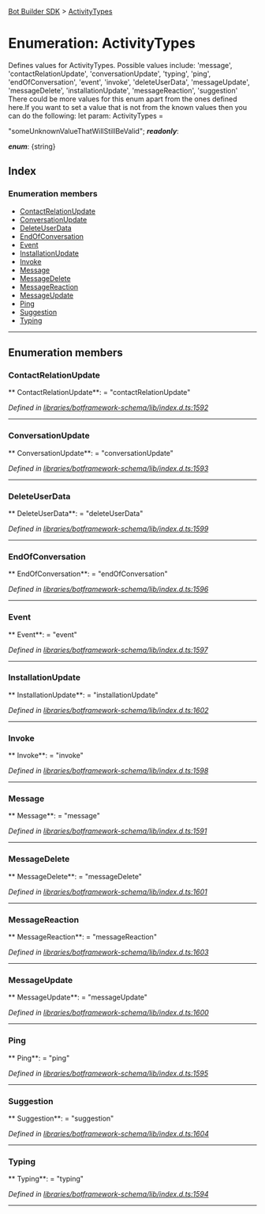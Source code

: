 [Bot Builder SDK](../README.md) > [ActivityTypes](../enums/botbuilder.activitytypes.md)



# Enumeration: ActivityTypes


Defines values for ActivityTypes. Possible values include: 'message', 'contactRelationUpdate', 'conversationUpdate', 'typing', 'ping', 'endOfConversation', 'event', 'invoke', 'deleteUserData', 'messageUpdate', 'messageDelete', 'installationUpdate', 'messageReaction', 'suggestion' There could be more values for this enum apart from the ones defined here.If you want to set a value that is not from the known values then you can do the following: let param: ActivityTypes =

<activitytypes>"someUnknownValueThatWillStillBeValid";</activitytypes>
*__readonly__*: 

*__enum__*: {string}


## Index

### Enumeration members

* [ContactRelationUpdate](botbuilder.activitytypes.md#contactrelationupdate)
* [ConversationUpdate](botbuilder.activitytypes.md#conversationupdate)
* [DeleteUserData](botbuilder.activitytypes.md#deleteuserdata)
* [EndOfConversation](botbuilder.activitytypes.md#endofconversation)
* [Event](botbuilder.activitytypes.md#event)
* [InstallationUpdate](botbuilder.activitytypes.md#installationupdate)
* [Invoke](botbuilder.activitytypes.md#invoke)
* [Message](botbuilder.activitytypes.md#message)
* [MessageDelete](botbuilder.activitytypes.md#messagedelete)
* [MessageReaction](botbuilder.activitytypes.md#messagereaction)
* [MessageUpdate](botbuilder.activitytypes.md#messageupdate)
* [Ping](botbuilder.activitytypes.md#ping)
* [Suggestion](botbuilder.activitytypes.md#suggestion)
* [Typing](botbuilder.activitytypes.md#typing)



---
## Enumeration members
<a id="contactrelationupdate"></a>

###  ContactRelationUpdate

** ContactRelationUpdate**:    = "contactRelationUpdate"

*Defined in [libraries/botframework-schema/lib/index.d.ts:1592](https://github.com/Microsoft/botbuilder-js/blob/99f6a4a/libraries/botframework-schema/lib/index.d.ts#L1592)*





___

<a id="conversationupdate"></a>

###  ConversationUpdate

** ConversationUpdate**:    = "conversationUpdate"

*Defined in [libraries/botframework-schema/lib/index.d.ts:1593](https://github.com/Microsoft/botbuilder-js/blob/99f6a4a/libraries/botframework-schema/lib/index.d.ts#L1593)*





___

<a id="deleteuserdata"></a>

###  DeleteUserData

** DeleteUserData**:    = "deleteUserData"

*Defined in [libraries/botframework-schema/lib/index.d.ts:1599](https://github.com/Microsoft/botbuilder-js/blob/99f6a4a/libraries/botframework-schema/lib/index.d.ts#L1599)*





___

<a id="endofconversation"></a>

###  EndOfConversation

** EndOfConversation**:    = "endOfConversation"

*Defined in [libraries/botframework-schema/lib/index.d.ts:1596](https://github.com/Microsoft/botbuilder-js/blob/99f6a4a/libraries/botframework-schema/lib/index.d.ts#L1596)*





___

<a id="event"></a>

###  Event

** Event**:    = "event"

*Defined in [libraries/botframework-schema/lib/index.d.ts:1597](https://github.com/Microsoft/botbuilder-js/blob/99f6a4a/libraries/botframework-schema/lib/index.d.ts#L1597)*





___

<a id="installationupdate"></a>

###  InstallationUpdate

** InstallationUpdate**:    = "installationUpdate"

*Defined in [libraries/botframework-schema/lib/index.d.ts:1602](https://github.com/Microsoft/botbuilder-js/blob/99f6a4a/libraries/botframework-schema/lib/index.d.ts#L1602)*





___

<a id="invoke"></a>

###  Invoke

** Invoke**:    = "invoke"

*Defined in [libraries/botframework-schema/lib/index.d.ts:1598](https://github.com/Microsoft/botbuilder-js/blob/99f6a4a/libraries/botframework-schema/lib/index.d.ts#L1598)*





___

<a id="message"></a>

###  Message

** Message**:    = "message"

*Defined in [libraries/botframework-schema/lib/index.d.ts:1591](https://github.com/Microsoft/botbuilder-js/blob/99f6a4a/libraries/botframework-schema/lib/index.d.ts#L1591)*





___

<a id="messagedelete"></a>

###  MessageDelete

** MessageDelete**:    = "messageDelete"

*Defined in [libraries/botframework-schema/lib/index.d.ts:1601](https://github.com/Microsoft/botbuilder-js/blob/99f6a4a/libraries/botframework-schema/lib/index.d.ts#L1601)*





___

<a id="messagereaction"></a>

###  MessageReaction

** MessageReaction**:    = "messageReaction"

*Defined in [libraries/botframework-schema/lib/index.d.ts:1603](https://github.com/Microsoft/botbuilder-js/blob/99f6a4a/libraries/botframework-schema/lib/index.d.ts#L1603)*





___

<a id="messageupdate"></a>

###  MessageUpdate

** MessageUpdate**:    = "messageUpdate"

*Defined in [libraries/botframework-schema/lib/index.d.ts:1600](https://github.com/Microsoft/botbuilder-js/blob/99f6a4a/libraries/botframework-schema/lib/index.d.ts#L1600)*





___

<a id="ping"></a>

###  Ping

** Ping**:    = "ping"

*Defined in [libraries/botframework-schema/lib/index.d.ts:1595](https://github.com/Microsoft/botbuilder-js/blob/99f6a4a/libraries/botframework-schema/lib/index.d.ts#L1595)*





___

<a id="suggestion"></a>

###  Suggestion

** Suggestion**:    = "suggestion"

*Defined in [libraries/botframework-schema/lib/index.d.ts:1604](https://github.com/Microsoft/botbuilder-js/blob/99f6a4a/libraries/botframework-schema/lib/index.d.ts#L1604)*





___

<a id="typing"></a>

###  Typing

** Typing**:    = "typing"

*Defined in [libraries/botframework-schema/lib/index.d.ts:1594](https://github.com/Microsoft/botbuilder-js/blob/99f6a4a/libraries/botframework-schema/lib/index.d.ts#L1594)*





___


